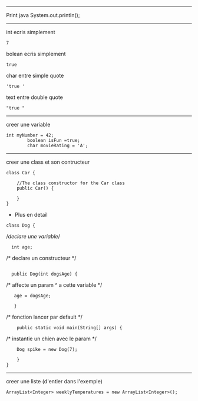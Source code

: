 ****
Print java
System.out.println();
****
int ecris simplement

``` 
7 
```

bolean ecris simplement

``` 
true 
```

char  entre simple quote

``` 
'true '
```
text  entre double quote

``` 
"true "
```
****
creer une variable

```
int myNumber = 42;
		boolean isFun =true; 
		char movieRating = 'A'; 
```
****
creer une class et son contructeur 
```
class Car {

    //The class constructor for the Car class
    public Car() {

    }
}
```
* Plus en detail
```
class Dog {
```

/*declare une variable*/

```
  int age;
``` 

/* declare un constructeur */

```
 
  public Dog(int dogsAge) {
```

   /* affecte un param ^ a cette variable */
   
 ```
    age = dogsAge;
      
    }

```

/* fonction lancer par default */
	
```
	public static void main(String[] args) {
```

/* instantie un chien avec le param */

```
    Dog spike = new Dog(7);

	}
}
```

****************

creer une liste (d'entier dans l'exemple)

```
ArrayList<Integer> weeklyTemperatures = new ArrayList<Integer>();
```

